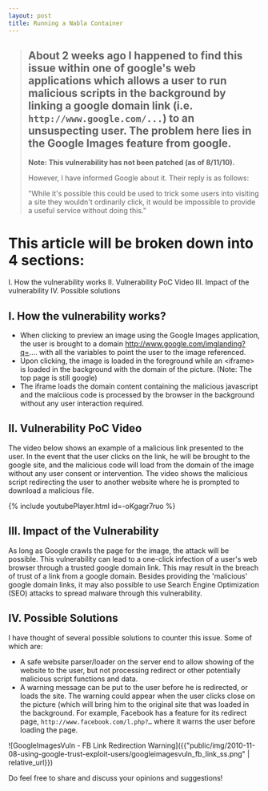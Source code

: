 ```yaml
---
layout: post
title: Running a Nabla Container
---
```


>About 2 weeks ago I happened to find this issue within one of google's web applications which allows a user to run malicious scripts in the background by linking a google domain link (i.e. `http://www.google.com/...`) to an unsuspecting user. The problem here lies in the Google Images feature from google.
>----------------------------------------------------------------------------------------------------------------------------------------
> <strong>Note: This vulnerability has not been patched (as of 8/11/10).</strong>
>
>However, I have informed Google about it. Their reply is as follows:
>
>"While it's possible this could be used to trick some users into visiting a site they wouldn't ordinarily click, it would be impossible to provide a useful service without doing this."


# This article will be broken down into 4 sections:
I. How the vulnerability works
II. Vulnerability PoC Video
III. Impact of the vulnerability
IV. Possible solutions

## I. How the vulnerability works?
- When clicking to preview an image using the Google Images application, the user is brought to a domain http://www.google.com/imglanding?q=.... with all the variables to point the user to the image referenced.
- Upon clicking, the image is loaded in the foreground while an &lt;iframe&gt; is loaded in the background with the domain of the picture. (Note: The top page is still google)
- The iframe loads the domain content containing the malicious javascript and the malciious code is processed by the browser in the background without any user interaction required.

## II. Vulnerability PoC Video
The video below shows an example of a malicious link presented to the user. In the event that the user clicks on the link, he will be brought to the google site, and the malicious code will load from the domain of the image without any user consent or intervention. The video shows the malicious script redirecting the user to another website where he is prompted to download a malicious file.

{% include youtubePlayer.html id=-oKgagr7ruo %}

## III. Impact of the Vulnerability
As long as Google crawls the page for the image, the attack will be possible. This vulnerability can lead to a one-click infection of a user's web browser through a trusted google domain link. This may result in the breach of trust of a link from a google domain. Besides providing the 'malicious' google domain links, it may also possible to use Search Engine Optimization (SEO) attacks to spread malware through this vulnerability.

## IV. Possible Solutions
I have thought of several possible solutions to counter this issue. Some of which are:
- A safe website parser/loader on the server end to allow showing of the website to the user, but not processing redirect or other potentially malicious script functions and data.
- A warning message can be put to the user before he is redirected, or loads the site. The warning could appear when the user clicks close on the picture (which will bring him to the original site that was loaded in the background. For example, Facebook has a feature for its redirect page, `http://www.facebook.com/l.php?…` where it warns the user before loading the page.

![GoogleImagesVuln - FB Link Redirection Warning]({{"public/img/2010-11-08-using-google-trust-exploit-users/googleimagesvuln_fb_link_ss.png" | relative_url}})


Do feel free to share and discuss your opinions and suggestions!
